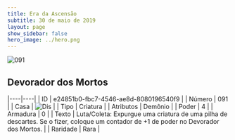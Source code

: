 ```yaml
---
title: Era da Ascensão
subtitle: 30 de maio de 2019
layout: page
show_sidebar: false
hero_image: ../hero.png
---
```


![091](https://cdn.keyforgegame.com/media/card_front/pt/435_091_GFVX7F7G4C9Q_pt.png)

## Devorador dos Mortos

|----|----|
| ID | e24851b0-fbc7-4546-ae8d-8080196540f9 |
| Número | 091 |
| Casa | ![Dis](https://archonarcana.com/images/thumb/e/e8/Dis.png/22px-Dis.png "Dis") |
| Tipo | Criatura |
| Atributos | Demônio |
| Poder | 4 |
| Armadura | 0 |
| Texto | Luta/Coleta: Expurgue uma criatura de uma pilha de descartes. Se o fizer, coloque um contador de +1 de poder no Devorador dos Mortos. |
| Raridade | Rara |
